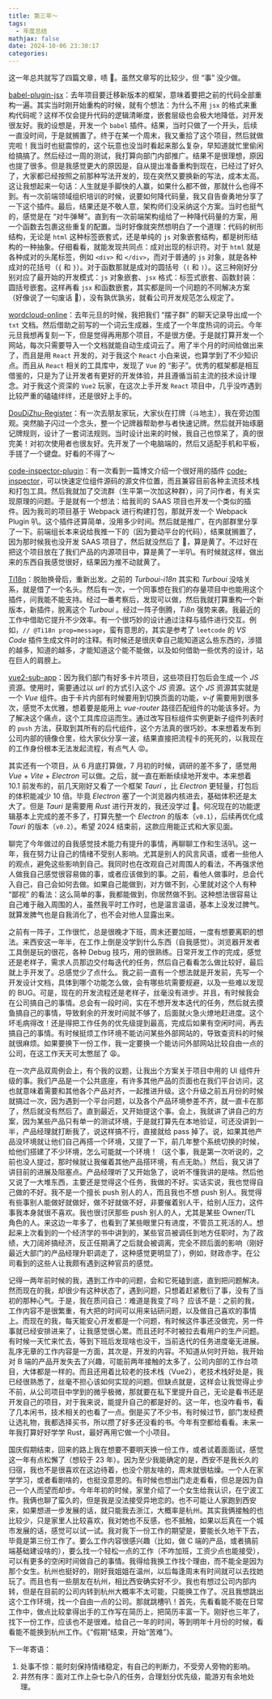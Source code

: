 ```yaml
---
title: 第三年～
tags:
  - 年度总结
mathjax: false
date: 2024-10-06 23:30:17
categories:
---
```


这一年总共就写了四篇文章，啧 🤦。虽然文章写的比较少，但 “事” 没少做。

[babel-plugin-jsx](https://github.com/showlotus/babel-plugin-jsx)：去年项目要迁移新版本的框架，意味着要把之前的代码全部重构一遍。其实当时刚开始重构的时候，就有个想法：为什么不用 `jsx` 的格式来重构代码呢？这样不仅会提升代码的逻辑清晰度，嵌套层级也会极大地降低，对开发很友好。我的设想是，开发一个 `babel` 插件。结果，当时只做了一个开头，后续一直没时间，于是就搁置了。终于在某一个周末，我又重拾了这个项目，然后就做完啦！我当时也挺震惊的，这个玩意也没当时看起来那么复杂，早知道就忙里偷闲给搞搞了。然后经过一周的测试，我打算向部门内部推广。结果不是很理想，原因也提了很多。但是我感觉更大的原因是，自从提出准备重构到现在，已经过了好久了，大家都已经按照之前那种写法开发的，现在突然又要换新的写法，成本太高。这让我想起来一句话：人生就是手脚快的人赢，如果什么都不做，那就什么也得不到。有一次前端领域组织培训的时候，说要如何降代码量，我又自告奋勇地分享了一下这个插件。最后，结果还是不敬人意，架构师们没采纳这个方案。当时也挺气的，感觉是在 “对牛弹琴”。直到有一次前端架构组给了一种降代码量的方案，用一个函数去包裹这些重复的配置。当时好像就突然想明白了一个道理：代码的树形结构，无论是 `html` 这种标签嵌套式，还是单纯的 `js` 对象嵌套结构，都是树形结构的一种抽象。仔细看看，就能发现共同点：成对出现的标识符。对于 `html` 就是各种成对的头尾标签，例如 `<div>` 和 `</div>`，而对于普通的 `js` 对象，就是各种成对的花括号（`{` 和 `}`）。对于函数那就是成对的圆括号（`(` 和 `)`）。这三种刚好分别对应了最开始的开发模式：`js` 对象嵌套、`jsx` 格式：标签式嵌套、函数封装：圆括号嵌套。这样再看 `jsx` 和函数嵌套，其实都是同一个问题的不同解决方案（好像说了一句废话 🤔），没有孰优孰劣，就看公司开发规范怎么规定了。

[wordcloud-online](https://github.com/showlotus/wordcloud-online)：去年元旦的时候，我把我们 “摆子群” 的聊天记录导出成一个 `txt` 文档。然后借助之前写的一个词云生成器，生成了一个年度热词的词云。今年元旦我想再复刻一下，但是觉得再用那个项目，不是很方便。于是就打算开发一个网站，每次只需要导入一个文档就能自动生成词云了。用了半个月的时间给做出来了，而且是用 `React` 开发的，对于我这个 `React` 小白来说，也算学到了不少知识点。而且从 `React` 相关的工具库中，发现了 `Vue` 的 “影子”。优秀的框架都是相互借鉴的，只是为了让开发者有更好的开发体验，并且遵循当前主流的技术设计理念。对于我这个资深的 `Vue2` 玩家，在这次上手开发 `React` 项目中，几乎没咋遇到比较严重的磕磕绊绊，还是很好上手的。

[DouDiZhu-Register](https://github.com/showlotus/DouDiZhu-Register)：有一次去朋友家玩，大家伙在打牌（斗地主），我在旁边围观。突然脑子闪过一个念头，整一个记牌器帮助参与者快速记牌。然后就开始琢磨记牌规则，设计了一套词法规则。当时设计出来的时候，我自己也惊呆了，真的很完美！对初次使用者也很友好。先开发了一个电脑端的，然后又适配手机和平板，手搓了一个键盘。好看的不得了～

[code-inspector-plugin](https://github.com/showlotus/code-inspector-plugin)：有一次看到一篇博文介绍一个很好用的插件 [code-inspector](https://github.com/zh-lx/code-inspector)，可以快速定位组件源码的源文件位置，而且兼容目前各种主流技术栈和打包工具。然后我就加了交流群（生平第一次加这种群），问了问作者，有关实现原理的问题。于是就有一个想法：给我司的 SAAS 项目也开发一个类似的插件。因为我司的项目基于 Webpack 进行构建打包，那就开发一个 Webpack Plugin 叭。这个插件还算简单，没用多少时间。然后就是推广，在内部群里分享了一下。前端组长本来说给我推一下的（因为要动平台的代码），结果就搁置了，因为那时候我也没开发 SAAS 项目了，然后就没然后了 🤦，算是黄了。不过好在把这个项目放在了我们产品的内源项目中，算是黄了一半叭。有时候就这样，做出来的东西自我感觉很好，结果因为推不动就黄了。

[Ti18n](https://github.com/showlotus/Ti18n)：脱胎换骨后，重新出发。之前的 _Turboui-i18n_ 其实和 _Turboui_ 没啥关系，就是借了一个名头。然后有一次，一个同事想在我们的存量项目中也能用这个插件，问我能不能支持。经过一番考察后，发现可以做，然后我就打算重构一个新版本，新插件，脱离这个 _Turboui_ 。经过一阵子倒腾，_Ti8n_ 强势来袭。我最近的工作中借助它提升不少效率。有一个很巧妙的设计通过注释与插件进行交互。例如，`// @Ti18n prop=message`，蛮有意思的，其实是参考了 `leetcode` 的 _VS Code_ 插件生成文件时的注释。有时候还是很庆幸自己能知道这么些东西的，涉猎的越多，知道的越多，才能知道这个能不能做，以及如何借助一些优秀的设计，站在巨人的肩膀上。

[vue2-sub-app](https://github.com/showlotus/vue2-sub-app)：因为我们部门有好多卡片项目，这些项目打包后会生成一个 _JS_ 资源。使用时，需要通过以 _url_ 的方式引入这个 _JS_ 资源。这个 _JS_ 资源其实就是一个 _Vue_ 组件。由于卡片内部有时候要用到切换页面的功能，_v-if_ 需要用到很多次，感觉不太优雅，想着要是能用上 _vue-router_ 路径匹配组件的功能该多好。为了解决这个痛点，这个工具库应运而生。通过改写目标组件实例更新子组件列表时的 `push` 方法，获取到其所有的后代组件，这个方法真的很巧妙。本来想着发布到公司内部的镜像仓里，给大家伙分享一波，结果直接把流程卡的死死的，以我现在的工作身份根本无法发起流程，有点气人 😡。

其实还有一个项目，从 6 月底打算做，7 月初的时候，调研的差不多了，感觉用 _Vue_ + _Vite_ + _Electron_ 可以做。之后，就一直在断断续续地开发中。本来想着 10.1 前发布的，前几天刚好又看了一个框架 _Tauri_ ，比 _Electron_ 更轻量，打包后的体积能减少 10 倍。毕竟 _Electron_ 塞了一个浏览器内核进去，基础体积还是太大了。但是 _Tauri_ 是需要用 _Rust_ 进行开发的，我还没学过 🤦。何况现在的功能逻辑基本上完成的差不多了，打算先整一个 _Electron_ 的版本（`v0.1`），后续再优化成 _Tauri_ 的版本（`v0.2`）。希望 2024 结束前，这款应用能正式和大家见面。

聊完了今年做过的自我感觉技术能力有提升的事情，再聊聊工作和生活叭。这一年，我在努力让自己的情绪不受别人影响。尤其是别人的风言风语，或者一些他人的观点，避免这些影响到自己。我同时也在改观自己对周围人的看法，不再强求他人做我自己感觉很容易做的事，或者应该做到的事。之前，看他人做事时，总会代入自己，自己会如何去做。如果自己能做到，对方做不到，心里就对这个人有种 “鄙视” 的看法：这么简单的事，我都能做到，你居然做不到。这种想法很容易让自己难于融入周围的人，虽然我平时工作时，也是温言温语，基本上没发过脾气。就算发脾气也是自我消化了，也不会对他人显露出来。

之前有一阵子，工作很忙，总是很晚才下班，周末还要加班，一度有想要离职的想法。来西安这一年半，在工作上倒是没学到什么东西（自我感觉）。浏览器开发者工具倒是玩的很花，各种 Debug 技巧，用的很熟练。日常开发工作的完成，感觉还是老样子，需求人员那边交付每迭代的任务，然后自己看看怎么做比较好，最后就上手开发了。总感觉少了点什么。我之前一直有一个想法就是开发前，先写一个开发设计文档，具体到哪个功能怎么做，会有哪些坑需要规避，以及一些难以发现的 BUG。可是，现在的开发流程还是老样子，丝毫没有进步。并且，有时候我会在公司搞自己的事情。总会有一段时间，实在不想开发本迭代的任务，然后就去摸鱼搞自己的事情，导致剩余的开发时间就不够了，后面就火急火燎地赶进度。这个坏毛病得改！还是得把工作任务的优先级提到最高，完成后如果有空闲时间，再去搞自己的事情。有时候挺烦工作环境不能访问某些外部网站的，导致查资料的时候就很麻烦。如果要换下一份工作，我一定要换一个能访问外部网站比较自由一点的公司，在这工作天天可太憋屈了 😩。

在一次产品双周例会上，有个我的议题，让我出个方案关于项目中用的 UI 组件升级的事。我们产品是一个公共底座，有许多其他产品的页面也在我们平台访问，这也就意味着需要和其他各个产品对齐，一起推进升级。这个升级之前五月份的时候就搞过一次，因为遇到一个平台问题，以及各个产品环境参差不齐，就一直卡在那了，然后就没有然后了。直到最近，又开始提这个事。会上，我就讲了讲自己的方案，因为某些产品只有单一的测试环境，于是就打算先在本地验证，可还没讲到一半，产品经理就打断我了，说这样搞不行，直接就给 pass 掉了。说，如果其他产品没环境就让他们自己再搭一个环境，又提了一下，前几年整个系统切换的时候，给他们搭建了不少环境，怎么可能就一个环境！（这个事，我是第一次听说的，之前也没人提过，那时候就让我催着其他产品搭环境，有点无助。）然后，我又讲了讲目前的进展及阻塞点。产品经理听了又开始急了，说听不懂我讲的是啥。然后他又说了一大堆东西，主要还是觉得这个任务，我做的不好。实话实说，我也觉得自己做的不好。我不是一个擅长 push 别人的人，而且我也不想 push 别人。我觉得有些事别人能做好就做好，做不好就做不好，非要催着别人干，给别人压力，这件事我本身就很不喜欢。我也很讨厌那些 push 别人的人，尤其是某些 Owner/TL 角色的人。来这边一年多了，也看到了某些眼里只有进度，不管员工死活的人。想起来上次看到的一个经济学的书中讲到的，某些官员被调任到地方任职时，为了政绩，大刀阔斧搞经济，反正任期满了之后就会被调离，完全不顾后面的影响（刚好最近大部门的产品经理升职调走了，这种感觉更明显了），例如，财政赤字。在公司看到的这些人让我颇有遇到这种官员的感觉。

记得一两年前时候的我，遇到工作中的问题，会和它死磕到底，直到把问题解决。然而现在的我，却很少有这种状态了，遇到问题，只想着赶紧敷衍了事，没有了当初的那种心气。于是，我在质问自己：难道是我变了吗？ 应该不是：之前的我，工作内容不是很繁重，有大把的时间可以用来钻研问题，以及做自己喜欢的事情上。而现在的我，每天能安心开发都是一个问题，有时候这件事还没做完，另一件事就已经安排进来了，让我感觉很心累。而且还时不时被拉去看用户的生产问题。有时候一天忙来忙去，等到下班后发现啥也没干，当前迭代的任务进度毫无进展。乱序无章的工作内容是一方面，其次是，开发的内容。不知道从何时开始，我开始对 B 端的产品开发失去了兴趣，可能前两年接触的太多了，公司内部的工作台项目，大体都是一样的。而且还用着比较老的技术栈（Vue2），老技术栈好处是，我已经很熟悉了，丝毫不担心该如何实现的问题。但缺点就是，这样会让我觉得止步不前，从公司项目中学到的微乎极微，那就要在私下里提升自己，无论是看书还是开发自己的项目，对于我来说，能提升自己的都是好的。这一年，也没咋看书，看了几本闲书，技术相关的也看了一点。倒是买了不少书，有时候过节，部门发经费让选礼物，我都选择买书，所以攒了好多还没看的书。今年有空都给看看。未来一年我打算好好学学 Rust，最好再用它做一个小项目。

国庆假期结束，回来的路上我在想要不要明天换一份工作，或者试着面面试，感觉这一年有点松懈了（想较于 23 年）。因为至少我能确定的是，西安不是我长久的归宿，我也不是很喜欢在这边待着，也没个朋友啥的，周末就很枯燥。一个人在家学学习，或者看剧啥的，也挺没意思的。有时候也想出门走走看看，但总是因为自己一个人而望而却步。今年年初的时候，家里介绍了一个女生给我认识，在宁波工作。我俩也聊了蛮久的，但是我是没法接受异地恋的。也不可能让人家跑到西安来，如果想进一步发展的话，就只能我去浙江，大概率是杭州。其实我俩接触的也比较少，只是家里人比较喜欢，我对她也不反感，也不抵触，如果以后真在一个城市发展的话，感觉可以试一试。我对我下一份工作的期望是，要能长久地干下去，毕竟是第三份工作了。要么工作内容很感兴趣（比如，做 C 端的产品，或者搞前端基础建设啥的），要么找一个轻松一点的工作（不咋加班，工资少点也能接受），可以有更多的空闲时间做自己的事情。我得给我换工作找个理由，而不能全是因为那个女生。杭州也挺好的，刚好我姐姐在温州，以后每逢周末有时间就可以去找她玩了。而且也有一些朋友在杭州，相比西安确实好不少。我也有想过公司内部内转，但是在目前的公司内转到杭州大概率不太可能，只能换工作了。况且我想跳出这个工作环境，找一个自由一点的公司。那就跳槽叭！首先，先看看能不能在日常工作中，做点比较拿得出手的工作写在简历上，把简历丰富一下。刚好也三年了，找下一份工作，应该也不是很难。给自己一年的时间，等到明年十月份的时候，看看能不能换到杭州工作。《“假期”结束，开始“苦难”》。

下一年寄语：

1. 处事不惊：能时刻保持情绪稳定，有自己的判断力，不受旁人旁物的影响。
2. 井然有序：面对工作上杂七杂八的任务，合理划分优先级，能游刃有余地处理。
